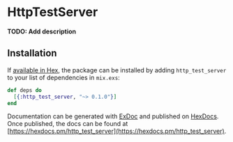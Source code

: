 # HttpTestServer

**TODO: Add description**

## Installation

If [available in Hex](https://hex.pm/docs/publish), the package can be installed
by adding `http_test_server` to your list of dependencies in `mix.exs`:

```elixir
def deps do
  [{:http_test_server, "~> 0.1.0"}]
end
```

Documentation can be generated with [ExDoc](https://github.com/elixir-lang/ex_doc)
and published on [HexDocs](https://hexdocs.pm). Once published, the docs can
be found at [https://hexdocs.pm/http_test_server](https://hexdocs.pm/http_test_server).

